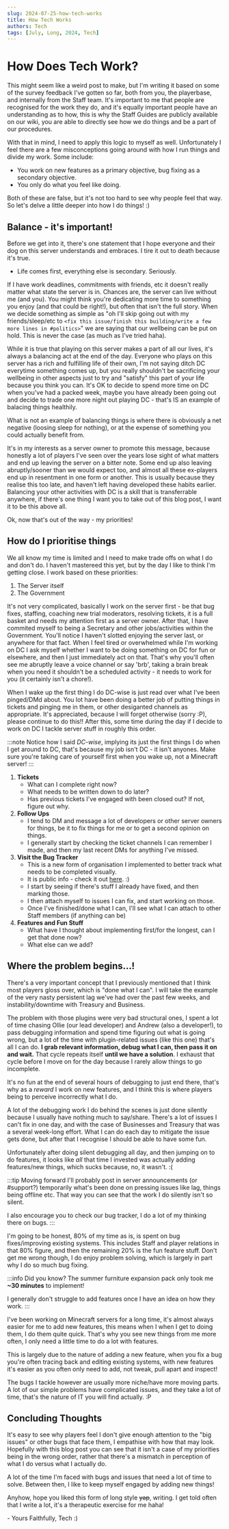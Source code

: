 ```yaml
---
slug: 2024-07-25-how-tech-works
title: How Tech Works
authors: Tech
tags: [July, Long, 2024, Tech]
---
```


# How Does Tech Work?

This might seem like a weird post to make, but I'm writing it based on some of the survey feedback I've gotten so far, both from you, the playerbase, and internally from the Staff team. It's important to me that people are recognised for the work they do, and it's equally important people have an understanding as to how, this is why the Staff Guides are publicly available on our wiki, you are able to directly see how we do things and be a part of our procedures.

With that in mind, I need to apply this logic to myself as well. Unfortunately I feel there are a few misconceptions going around with how I run things and divide my work. Some include:

- You work on new features as a primary objective, bug fixing as a secondary objective.
- You only do what you feel like doing.

Both of these are false, but it's not too hard to see why people feel that way. So let's delve a little deeper into how I do things! :)

## Balance - it's important!
Before we get into it, there's one statement that I hope everyone and their dog on this server understands and embraces. I tire it out to death because it's true.

- Life comes first, everything else is secondary. Seriously.

If I have work deadlines, commitments with friends, etc it doesn't really matter what state the server is in. Chances are, the server can live without me (and you). You might think you're dedicating more time to something you enjoy (and that could be right!), but often that isn't the full story. When we decide something as simple as "oh I'll skip going out with my friends/sleep/etc to ``<fix this issue/finish this building/write a few more lines in #politics>``" we are saying that our wellbeing can be put on hold. This is never the case (as much as I've tried haha).

While it is true that playing on this server makes a part of all our lives, it's always a balancing act at the end of the day. Everyone who plays on this server has a rich and fulfilling life of their own, I'm not saying ditch DC everytime something comes up, but you really shouldn't be sacrificing your wellbeing in other aspects just to try and "satisfy" this part of your life because you think you can. It's OK to decide to spend more time on DC when you've had a packed week, maybe you have already been going out and decide to trade one more night out playing DC - that's IS an example of balacing things healthily. 

What is not an example of balancing things is where there is obviously a net negative (loosing sleep for nothing), or at the expense of something you could actually benefit from.

It's in my interests as a server owner to promote this message, because honestly a lot of players I've seen over the years lose sight of what matters and end up leaving the server on a bitter note. Some end up also leaving abruptly/sooner than we would expect too, and almost all these ex-players end up in resentment in one form or another. This is usually because they realise this too late, and haven't left having developed these habits earlier. Balancing your other activities with DC is a skill that is transferrable anywhere, if there's one thing I want you to take out of this blog post, I want it to be this above all.

Ok, now that's out of the way - my priorities!

## How do I prioritise things
We all know my time is limited and I need to make trade offs on what I do and don't do. I haven't mastereed this yet, but by the day I like to think I'm getting close. I work based on these priorities:

1. The Server itself
2. The Government

It's not very complicated, basically I work on the server first - be that bug fixes, staffing, coaching new trial moderators, resolving tickets, it is a full basket and needs my attention first as a server owner. After that, I have commited myself to being a Secretary and other jobs/activities within the Government. You'll notice I haven't slotted enjoying the server last, or anywhere for that fact. When I feel tired or overwhelmed while I'm working on DC I ask myself whether I want to be doing something on DC for fun or elsewhere, and then I just immediately act on that. That's why you'll often see me abruptly leave a voice channel or say 'brb', taking a brain break when you need it shouldn't be a scheduled activity - it needs to work for you (it certainly isn't a chore!).

When I wake up the first thing I do DC-wise is just read over what I've been pinged/DMd about. You lot have been doing a better job of putting things in tickets and pinging me in them, or other desiganted channels as appropriate. It's appreciated, because I will forget otherwise (sorry :P), please continue to do this!! After this, some time during the day if I decide to work on DC I tackle server stuff in roughly this order.

:::note
Notice how I said *DC-wise*, implying its just the first things I do when I get around to DC, that's because my job isn't DC - it isn't anyones. Make sure you're taking care of yourself first when you wake up, not a Minecraft server!
:::

1. **Tickets**
    - What can I complete right now?
    - What needs to be written down to do later?
    - Has previous tickets I've engaged with been closed out? If not, figure out why.
2. **Follow Ups**
    - I tend to DM and message a lot of developers or other server owners for things, be it to fix things for me or to get a second opinion on things.
    - I generally start by checking the ticket channels I can remember I made, and then my last recent DMs for anything I've missed.
3. **Visit the Bug Tracker**
    - This is a new form of organisation I implemented to better track what needs to be completed visually.
    - It is public info - check it out [here](https://github.com/users/MinecraftCitiesNetwork/projects/2/views/1). :)
    - I start by seeing if there's stuff I already have fixed, and then marking those.
    - I then attach myself to issues I can fix, and start working on those.
    - Once I've finished/done what I can, I'll see what I can attach to other Staff members (if anything can be)
4. **Features and Fun Stuff**
    - What have I thought about implementing first/for the longest, can I get that done now?
    - What else can we add?

## Where the problem begins...!

There's a very important concept that I previously mentioned that I think most players gloss over, which is "done what I can". I will take the example of the very nasty persistent lag we've had over the past few weeks, and instability/downtime with Treasury and Business. 

The problem with those plugins were very bad structural ones, I spent a lot of time chasing Ollie (our lead developer) and Andrew (also a developer!), to pass debugging information and spend time figuring out what is going wrong, but a lot of the time with plugin-related issues (like this one) that's all I can do. **I grab relevant information, debug what I can, then pass it on and wait.** That cycle repeats itself **until we have a solution**. I exhaust that cycle before I move on for the day because I rarely allow things to go incomplete.

It's no fun at the end of several hours of debugging to just end there, that's why as a *reward* I work on new features, and I think this is where players being to perceive incorrectly what I do. 

A lot of the debugging work I do behind the scenes is just done silently because I usually have nothing much to say/share. There's a lot of issues I can't fix in one day, and with the case of Businesses and Treasury that was a several week-long effort. What I can do each day to mitigate the issue gets done, but after that I recognise I should be able to have some fun.

Unfortunately after doing silent debugging all day, and then jumping on to do features, it looks like *all* that time I invested was actually adding features/new things, which sucks because, no, it wasn't. :(

:::tip Moving forward
I'll probably post in server announcements (or #support?) temporarily what's been done on pressing issues like lag, things being offline etc. That way you can see that the work I do silently isn't so silent. 

I also encourage you to check our bug tracker, I do a lot of my thinking there on bugs.
:::

I'm going to be honest, 80% of my time as is, is spent on bug fixes/improving existing systems. This includes Staff and player relations in that 80% figure, and then the remaining 20% is the fun feature stuff. Don't get me wrong though, I do enjoy problem solving, which is largely in part why I do so much bug fixing.

:::info Did you know?
The summer furniture expansion pack only took me **~30 minutes** to implement!

I generally don't struggle to add features once I have an idea on how they work.
:::

I've been working on Minecraft servers for a long time, it's almost always easier for me to add new features, this means when I when I get to doing them, I do them quite quick. That's why you see new things from me more often, I only need a little time to do a lot with features. 

This is largely due to the nature of adding a new feature, when you fix a bug you're often tracing back and editing existing systems, with new features it's easier as you often only need to add, not tweak, pull apart and inspect!

The bugs I tackle however are usually more niche/have more moving parts. A lot of our simple problems have complicated issues, and they take a lot of time, that's the nature of IT you will find actually. :P

## Concluding Thoughts
It's easy to see why players feel I don't give enough attention to the "big issues" or other bugs that face them, I empathise with how that may look. Hopefully with this blog post you can see that it isn't a case of my priorities being in the wrong order, rather that there's a mismatch in perception of what I do versus what I actually do.

A lot of the time I'm faced with bugs and issues that need a lot of time to solve. Between then, I like to keep myself engaged by adding new things!

Anyhow, hope you liked this form of long style ~~yap~~, writing. I get told often that I write a lot, it's a therapeutic exercise for me haha!

\- Yours Faithfully,
Tech :)